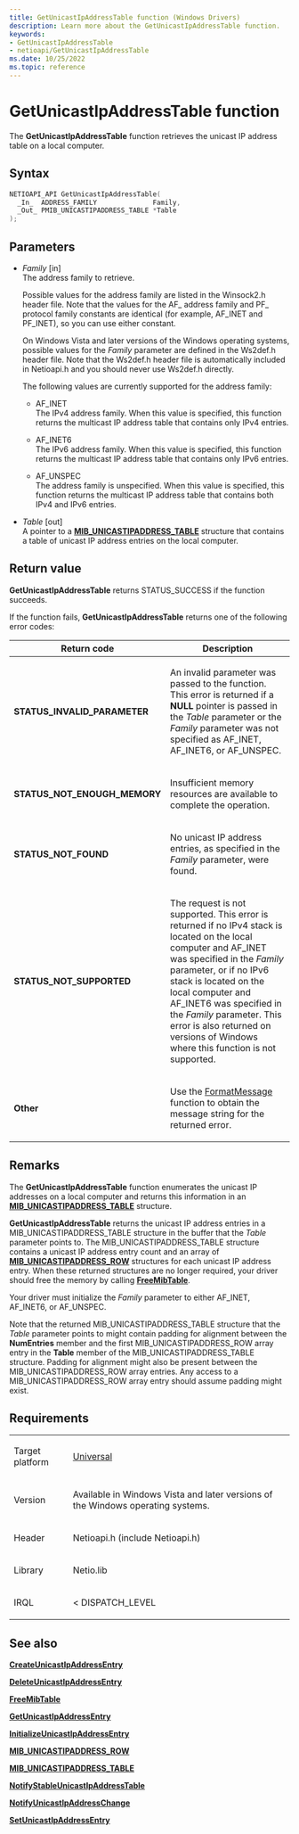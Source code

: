 ```yaml
---
title: GetUnicastIpAddressTable function (Windows Drivers)
description: Learn more about the GetUnicastIpAddressTable function.
keywords:
- GetUnicastIpAddressTable
- netioapi/GetUnicastIpAddressTable
ms.date: 10/25/2022
ms.topic: reference
---
```


# GetUnicastIpAddressTable function

The **GetUnicastIpAddressTable** function retrieves the unicast IP address table on a local computer.

## Syntax

``` c++
NETIOAPI_API GetUnicastIpAddressTable(
  _In_  ADDRESS_FAMILY              Family,
  _Out_ PMIB_UNICASTIPADDRESS_TABLE *Table
);
```

## Parameters

- *Family* \[in\]  
   The address family to retrieve.

   Possible values for the address family are listed in the Winsock2.h header file. Note that the values for the AF\_ address family and PF\_ protocol family constants are identical (for example, AF\_INET and PF\_INET), so you can use either constant.

   On Windows Vista and later versions of the Windows operating systems, possible values for the *Family* parameter are defined in the Ws2def.h header file. Note that the Ws2def.h header file is automatically included in Netioapi.h and you should never use Ws2def.h directly.

   The following values are currently supported for the address family:

   - AF\_INET  
     The IPv4 address family. When this value is specified, this function returns the multicast IP address table that contains only IPv4 entries.

   - AF\_INET6  
     The IPv6 address family. When this value is specified, this function returns the multicast IP address table that contains only IPv6 entries.

   - AF\_UNSPEC  
     The address family is unspecified. When this value is specified, this function returns the multicast IP address table that contains both IPv4 and IPv6 entries.

- *Table* \[out\]  
   A pointer to a [**MIB\_UNICASTIPADDRESS\_TABLE**](mib-unicastipaddress-table.md) structure that contains a table of unicast IP address entries on the local computer.

## Return value

**GetUnicastIpAddressTable** returns STATUS\_SUCCESS if the function succeeds.

If the function fails, **GetUnicastIpAddressTable** returns one of the following error codes:

<table>
<thead>
<tr class="header">
<th>Return code</th>
<th>Description</th>
</tr>
</thead>
<tbody>
<tr class="odd">
<td><strong>STATUS_INVALID_PARAMETER</strong></td>
<td><p>An invalid parameter was passed to the function. This error is returned if a <strong>NULL</strong> pointer is passed in the <em>Table</em> parameter or the <em>Family</em> parameter was not specified as AF_INET, AF_INET6, or AF_UNSPEC.</p></td>
</tr>
<tr class="even">
<td><strong>STATUS_NOT_ENOUGH_MEMORY</strong></td>
<td><p>Insufficient memory resources are available to complete the operation.</p></td>
</tr>
<tr class="odd">
<td><strong>STATUS_NOT_FOUND</strong></td>
<td><p>No unicast IP address entries, as specified in the <em>Family</em> parameter, were found.</p></td>
</tr>
<tr class="even">
<td><strong>STATUS_NOT_SUPPORTED</strong></td>
<td><p>The request is not supported. This error is returned if no IPv4 stack is located on the local computer and AF_INET was specified in the <em>Family</em> parameter, or if no IPv6 stack is located on the local computer and AF_INET6 was specified in the <em>Family</em> parameter. This error is also returned on versions of Windows where this function is not supported.</p></td>
</tr>
<tr class="odd">
<td><strong>Other</strong></td>
<td><p>Use the <a href="/windows/win32/api/winbase/nf-winbase-formatmessage">FormatMessage</a> function to obtain the message string for the returned error.</p></td>
</tr>
</tbody>
</table>

## Remarks

The **GetUnicastIpAddressTable** function enumerates the unicast IP addresses on a local computer and returns this information in an [**MIB\_UNICASTIPADDRESS\_TABLE**](mib-unicastipaddress-table.md) structure.

**GetUnicastIpAddressTable** returns the unicast IP address entries in a MIB\_UNICASTIPADDRESS\_TABLE structure in the buffer that the *Table* parameter points to. The MIB\_UNICASTIPADDRESS\_TABLE structure contains a unicast IP address entry count and an array of [**MIB\_UNICASTIPADDRESS\_ROW**](mib-unicastipaddress-row.md) structures for each unicast IP address entry. When these returned structures are no longer required, your driver should free the memory by calling [**FreeMibTable**](freemibtable.md).

Your driver must initialize the *Family* parameter to either AF\_INET, AF\_INET6, or AF\_UNSPEC.

Note that the returned MIB\_UNICASTIPADDRESS\_TABLE structure that the *Table* parameter points to might contain padding for alignment between the **NumEntries** member and the first MIB\_UNICASTIPADDRESS\_ROW array entry in the **Table** member of the MIB\_UNICASTIPADDRESS\_TABLE structure. Padding for alignment might also be present between the MIB\_UNICASTIPADDRESS\_ROW array entries. Any access to a MIB\_UNICASTIPADDRESS\_ROW array entry should assume padding might exist.

## Requirements

<table>
<tbody>
<tr class="odd">
<td><p>Target platform</p></td>
<td><a href="/windows-hardware/drivers/develop/target-platforms">Universal</a></td>
</tr>
<tr class="even">
<td><p>Version</p></td>
<td><p>Available in Windows Vista and later versions of the Windows operating systems.</p></td>
</tr>
<tr class="odd">
<td><p>Header</p></td>
<td>Netioapi.h (include Netioapi.h)</td>
</tr>
<tr class="even">
<td><p>Library</p></td>
<td>Netio.lib</td>
</tr>
<tr class="odd">
<td><p>IRQL</p></td>
<td><p>&lt; DISPATCH_LEVEL</p></td>
</tr>
</tbody>
</table>

## See also

[**CreateUnicastIpAddressEntry**](createunicastipaddressentry.md)

[**DeleteUnicastIpAddressEntry**](deleteunicastipaddressentry.md)

[**FreeMibTable**](freemibtable.md)

[**GetUnicastIpAddressEntry**](getmulticastipaddressentry.md)

[**InitializeUnicastIpAddressEntry**](initializeunicastipaddressentry.md)

[**MIB\_UNICASTIPADDRESS\_ROW**](mib-unicastipaddress-row.md)

[**MIB\_UNICASTIPADDRESS\_TABLE**](mib-unicastipaddress-table.md)

[**NotifyStableUnicastIpAddressTable**](notifystableunicastipaddresstable.md)

[**NotifyUnicastIpAddressChange**](notifyunicastipaddresschange.md)

[**SetUnicastIpAddressEntry**](setunicastipaddressentry.md)
